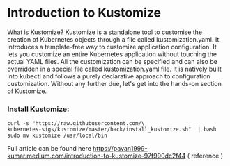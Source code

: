 # Introduction to Kustomize
What is Kustomize?
Kustomize is a standalone tool to customise the creation of Kubernetes objects through a file called kustomization.yaml. It introduces a template-free way to customize application configuration. It lets you customize an entire Kubernetes application without touching the actual YAML files. All the customization can be specified and can also be overridden in a special file called kustomization.yaml file. It is natively built into kubectl and follows a purely declarative approach to configuration customization. Without any further due, let's get into the hands-on section of Kustomize.


### Install Kustomize:


```
curl -s "https://raw.githubusercontent.com/\
kubernetes-sigs/kustomize/master/hack/install_kustomize.sh"  | bash
sudo mv kustomize /usr/local/bin
```



Full article can be found here https://pavan1999-kumar.medium.com/introduction-to-kustomize-97f990dc2f44 ( reference )
